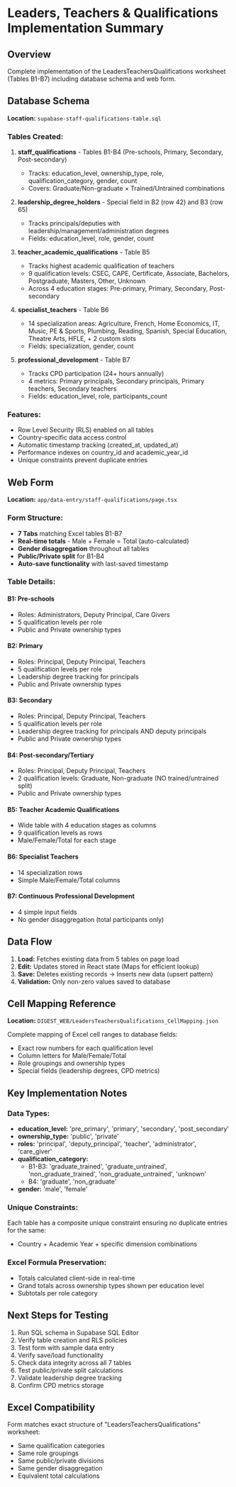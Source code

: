 # Leaders, Teachers & Qualifications Implementation Summary

## Overview
Complete implementation of the LeadersTeachersQualifications worksheet (Tables B1-B7) including database schema and web form.

## Database Schema
**Location:** `supabase-staff-qualifications-table.sql`

### Tables Created:
1. **staff_qualifications** - Tables B1-B4 (Pre-schools, Primary, Secondary, Post-secondary)
   - Tracks: education_level, ownership_type, role, qualification_category, gender, count
   - Covers: Graduate/Non-graduate × Trained/Untrained combinations

2. **leadership_degree_holders** - Special field in B2 (row 42) and B3 (row 65)
   - Tracks principals/deputies with leadership/management/administration degrees
   - Fields: education_level, role, gender, count

3. **teacher_academic_qualifications** - Table B5
   - Tracks highest academic qualification of teachers
   - 9 qualification levels: CSEC, CAPE, Certificate, Associate, Bachelors, Postgraduate, Masters, Other, Unknown
   - Across 4 education stages: Pre-primary, Primary, Secondary, Post-secondary

4. **specialist_teachers** - Table B6
   - 14 specialization areas: Agriculture, French, Home Economics, IT, Music, PE & Sports, Plumbing, Reading, Spanish, Special Education, Theatre Arts, HFLE, + 2 custom slots
   - Fields: specialization, gender, count

5. **professional_development** - Table B7
   - Tracks CPD participation (24+ hours annually)
   - 4 metrics: Primary principals, Secondary principals, Primary teachers, Secondary teachers
   - Fields: education_level, role, participants_count

### Features:
- Row Level Security (RLS) enabled on all tables
- Country-specific data access control
- Automatic timestamp tracking (created_at, updated_at)
- Performance indexes on country_id and academic_year_id
- Unique constraints prevent duplicate entries

## Web Form
**Location:** `app/data-entry/staff-qualifications/page.tsx`

### Form Structure:
- **7 Tabs** matching Excel tables B1-B7
- **Real-time totals** - Male + Female = Total (auto-calculated)
- **Gender disaggregation** throughout all tables
- **Public/Private split** for B1-B4
- **Auto-save functionality** with last-saved timestamp

### Table Details:

#### B1: Pre-schools
- Roles: Administrators, Deputy Principal, Care Givers
- 5 qualification levels per role
- Public and Private ownership types

#### B2: Primary
- Roles: Principal, Deputy Principal, Teachers
- 5 qualification levels per role
- Leadership degree tracking for principals
- Public and Private ownership types

#### B3: Secondary
- Roles: Principal, Deputy Principal, Teachers
- 5 qualification levels per role
- Leadership degree tracking for principals AND deputy principals
- Public and Private ownership types

#### B4: Post-secondary/Tertiary
- Roles: Principal, Deputy Principal, Teachers
- 2 qualification levels: Graduate, Non-graduate (NO trained/untrained split)
- Public and Private ownership types

#### B5: Teacher Academic Qualifications
- Wide table with 4 education stages as columns
- 9 qualification levels as rows
- Male/Female/Total for each stage

#### B6: Specialist Teachers
- 14 specialization rows
- Simple Male/Female/Total columns

#### B7: Continuous Professional Development
- 4 simple input fields
- No gender disaggregation (total participants only)

## Data Flow
1. **Load:** Fetches existing data from 5 tables on page load
2. **Edit:** Updates stored in React state (Maps for efficient lookup)
3. **Save:** Deletes existing records → Inserts new data (upsert pattern)
4. **Validation:** Only non-zero values saved to database

## Cell Mapping Reference
**Location:** `DIGEST_WEB/LeadersTeachersQualifications_CellMapping.json`

Complete mapping of Excel cell ranges to database fields:
- Exact row numbers for each qualification level
- Column letters for Male/Female/Total
- Role groupings and ownership types
- Special fields (leadership degrees, CPD metrics)

## Key Implementation Notes

### Data Types:
- **education_level:** 'pre_primary', 'primary', 'secondary', 'post_secondary'
- **ownership_type:** 'public', 'private'
- **roles:** 'principal', 'deputy_principal', 'teacher', 'administrator', 'care_giver'
- **qualification_category:**
  - B1-B3: 'graduate_trained', 'graduate_untrained', 'non_graduate_trained', 'non_graduate_untrained', 'unknown'
  - B4: 'graduate', 'non_graduate'
- **gender:** 'male', 'female'

### Unique Constraints:
Each table has a composite unique constraint ensuring no duplicate entries for the same:
- Country + Academic Year + specific dimension combinations

### Excel Formula Preservation:
- Totals calculated client-side in real-time
- Grand totals across ownership types shown per education level
- Subtotals per role category

## Next Steps for Testing
1. Run SQL schema in Supabase SQL Editor
2. Verify table creation and RLS policies
3. Test form with sample data entry
4. Verify save/load functionality
5. Check data integrity across all 7 tables
6. Test public/private split calculations
7. Validate leadership degree tracking
8. Confirm CPD metrics storage

## Excel Compatibility
Form matches exact structure of "LeadersTeachersQualifications" worksheet:
- Same qualification categories
- Same role groupings
- Same public/private divisions
- Same gender disaggregation
- Equivalent total calculations
